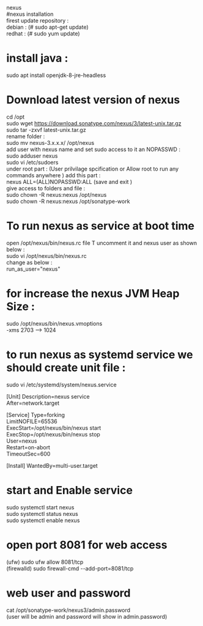 nexus <br>
#nexus installation <br>
firest update repository : <br>
debian : (# sudo apt-get update) <br>
redhat : (# sudo yum update) <br>

# install java :<br>
sudo apt install openjdk-8-jre-headless <br>

# Download latest version of nexus
cd /opt <br>
sudo wget https://download.sonatype.com/nexus/3/latest-unix.tar.gz <br>
sudo tar -zxvf latest-unix.tar.gz <br>
rename folder :<br>
sudo mv nexus-3.x.x.x/ /opt/nexus<br>
add user with nexus name and set sudo access to it an NOPASSWD : <br>
sudo adduser nexus <br>
sudo vi  /etc/sudoers <br>
under root part : (User prilvilage spcification or Allow root to run any commands anywhere  ) add this part : <br>
nexus ALL=(ALL)NOPASSWD:ALL (save and exit )<br>
give access to folders and file : <br>
sudo chown -R nexus:nexus /opt/nexus <br>
sudo chown -R nexus:nexus /opt/sonatype-work <br>
# To run nexus as service at boot time <br>
 open /opt/nexus/bin/nexus.rc file T uncomment it and nexus user as shown below : <br>
sudo vi /opt/nexus/bin/nexus.rc <br>
change as below : <br>
run_as_user="nexus"
# for increase the nexus JVM Heap Size : <br>
sudo /opt/nexus/bin/nexus.vmoptions <br>
-xms 2703 --> 1024 <br>
# to run nexus as systemd service we should create unit file :
sudo vi /etc/systemd/system/nexus.service

[Unit]
Description=nexus service <br>
After=network.target <br>
  
[Service]
Type=forking <br>
LimitNOFILE=65536 <br>
ExecStart=/opt/nexus/bin/nexus start <br>
ExecStop=/opt/nexus/bin/nexus stop <br>
User=nexus <br>
Restart=on-abort <br>
TimeoutSec=600 <br>
  
[Install]
WantedBy=multi-user.target <br>
# start and Enable service
sudo systemctl start nexus <br>
sudo systemctl status nexus <br>
sudo systemctl enable nexus <br>

# open port 8081 for web access 
(ufw) sudo ufw allow 8081/tcp  <br>
(firewalld) sudo firewall-cmd --add-port=8081/tcp <br>

# web user and password 
cat /opt/sonatype-work/nexus3/admin.password <br>
(user will be admin and password will show in admin.password) <br>











